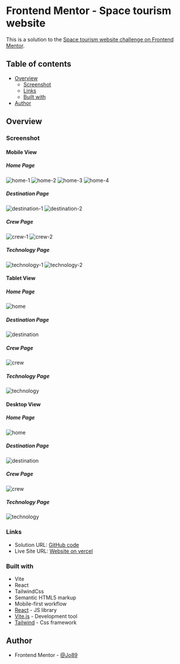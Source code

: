 # Frontend Mentor - Space tourism website

This is a solution to the [Space tourism website challenge on Frontend Mentor](https://www.frontendmentor.io/challenges/space-tourism-multipage-website-gRWj1URZ3).

## Table of contents

- [Overview](#overview)
  - [Screenshot](#screenshot)
  - [Links](#links)
  - [Built with](#built-with)
- [Author](#author)

## Overview

### Screenshot

#### Mobile View

##### Home Page

![home-1](public/screenshots/mobile/home-1.png)
![home-2](public/screenshots/mobile/home-2.png)
![home-3](public/screenshots/mobile/home-3.png)
![home-4](public/screenshots/mobile/home-4.png)

##### Destination Page

![destination-1](public/screenshots/mobile/destination-1.png)
![destination-2](public/screenshots/mobile/destination-2.png)

##### Crew Page

![crew-1](public/screenshots/mobile/crew-1.png)
![crew-2](public/screenshots/mobile/crew-2.png)

##### Technology Page

![technology-1](public/screenshots/mobile/technology-1.png)
![technology-2](public/screenshots/mobile/technology-2.png)

#### Tablet View

##### Home Page

![home](public/screenshots/tablet/home.png)

##### Destination Page

![destination](public/screenshots/tablet/destination.png)

##### Crew Page

![crew](public/screenshots/tablet/crew.png)

##### Technology Page

![technology](public/screenshots/tablet/technology.png)

#### Desktop View

##### Home Page

![home](public/screenshots/desktop/home.png)

##### Destination Page

![destination](public/screenshots/desktop/destination.png)

##### Crew Page

![crew](public/screenshots/desktop/crew.png)

##### Technology Page

![technology](public/screenshots/desktop/technology.png)

### Links

- Solution URL: [GitHub code](https://github.com/AhmadYousif89/space-tourism)
- Live Site URL: [Website on vercel](https://into-space.vercel.app/)

### Built with

- Vite
- React
- TailwindCss
- Semantic HTML5 markup
- Mobile-first workflow
- [React](https://reactjs.org/) - JS library
- [Vite.js](https://vitejs.dev/) - Development tool
- [Tailwind](https://tailwindcss.com/) - Css framework

## Author

- Frontend Mentor - [@Jo89](https://www.frontendmentor.io/profile/AhmadYousif89)
